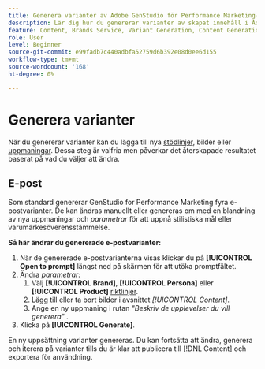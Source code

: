```yaml
---
title: Generera varianter av Adobe GenStudio för Performance Marketing-innehåll
description: Lär dig hur du genererar varianter av skapat innehåll i Adobe GenStudio för Performance Marketing.
feature: Content, Brands Service, Variant Generation, Content Generation
role: User
level: Beginner
source-git-commit: e99fadb7c440adbfa52759d6b392e08d0ee6d155
workflow-type: tm+mt
source-wordcount: '168'
ht-degree: 0%

---
```



# Generera varianter

När du genererar varianter kan du lägga till nya [stödlinjer](/help/user-guide/guidelines/overview.md), bilder eller [uppmaningar](/help/user-guide/effective-prompts.md). Dessa steg är valfria men påverkar det återskapade resultatet baserat på vad du väljer att ändra.

## E-post

Som standard genererar GenStudio for Performance Marketing fyra e-postvarianter. De kan ändras manuellt eller genereras om med en blandning av nya uppmaningar och _parametrar_ för att uppnå stilistiska mål eller varumärkesöverensstämmelse.

**Så här ändrar du genererade e-postvarianter:**

1. När de genererade e-postvarianterna visas klickar du på **[!UICONTROL Open to prompt]** längst ned på skärmen för att utöka promptfältet.
1. Ändra _parametrar_:
   1. Välj **[!UICONTROL Brand]**, **[!UICONTROL Persona]** eller **[!UICONTROL Product]** [riktlinjer](/help/user-guide/guidelines/overview.md).
   1. Lägg till eller ta bort bilder i avsnittet _[!UICONTROL Content]_.
   1. Ange en ny uppmaning i rutan _&quot;Beskriv de upplevelser du vill generera&quot;_ .
1. Klicka på **[!UICONTROL Generate]**.

En ny uppsättning varianter genereras. Du kan fortsätta att ändra, generera och iterera på varianter tills du är klar att publicera till [!DNL Content] och exportera för användning.
